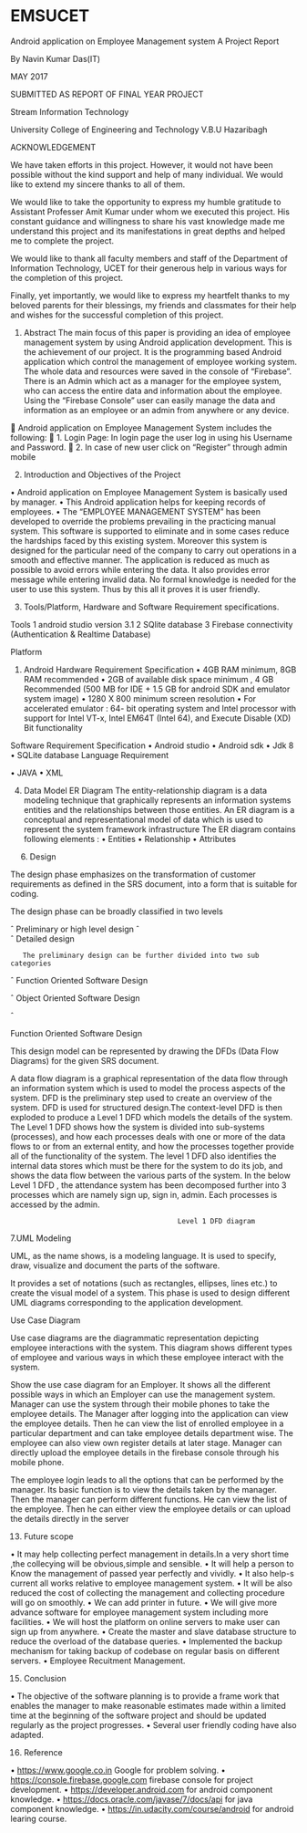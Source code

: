 # EMSUCET

Android application on Employee Management system
A Project Report





By Navin Kumar Das(IT)



MAY 2017

SUBMITTED AS REPORT OF FINAL YEAR PROJECT

Stream
Information Technology




 

University College of Engineering and Technology
V.B.U Hazaribagh

ACKNOWLEDGEMENT

We have taken efforts in this project. However, it would not have been possible without the kind support and help of many individual. We would like to extend my sincere thanks to all of them.

We would like to take the opportunity to express my humble gratitude to Assistant 
Professer Amit Kumar under whom we executed this project. His constant guidance and willingness to share his vast knowledge made me understand this project and its manifestations in great depths and helped me to complete the project.


We would like to thank all faculty members and staff of the Department of Information Technology, UCET for their generous help in various ways for the completion of this project.


Finally, yet importantly, we would like to express my heartfelt thanks to my beloved parents for their blessings, my friends and classmates for their help and wishes for the successful completion of this project.


1.	Abstract
The main focus of this paper is providing an idea of employee management system by using Android application development. This is the achievement of our project.
It is the programming based Android application which control the management of employee working system. The whole data and resources were saved in the console of “Firebase”. There is an Admin  which act as a manager for the employee system, who can access the entire data and information about the employee.
Using the “Firebase Console” user can easily manage the data and information as an employee or an admin from anywhere or any device.

	Android application on Employee Management System includes the following:
	 1.  Login Page: In login page the user log in using his Username and Password.	
	2.  In case of new user click on “Register” through admin mobile















2.	 Introduction and Objectives of the Project

•	Android application on Employee Management System is basically used by manager.
•	This Android application helps for keeping records of employees.
•	The “EMPLOYEE MANAGEMENT SYSTEM” has been developed to override the problems prevailing in the practicing manual system. This software is supported to eliminate and in some cases reduce the hardships faced by this existing system.
Moreover this system is designed for the particular need of the company to carry out operations in a smooth and effective manner.
The application is reduced as much as possible to avoid errors while entering the data.
It also provides error message while entering invalid data.
No formal knowledge is needed for the user to use this system. Thus by this all it proves it is user friendly.













3.	Tools/Platform, Hardware and Software Requirement specifications.

Tools
    1 android studio version 3.1
    2 SQlite database
    3 Firebase connectivity (Authentication & Realtime Database)


Platform
1.	Android
Hardware Requirement Specification
•	4GB RAM minimum, 8GB RAM recommended
•	2GB of available disk space minimum , 4 GB Recommended (500 MB for IDE + 1.5 GB for android SDK and emulator system image)
•	1280 X 800 minimum screen resolution
•	For accelerated emulator : 64- bit operating  system and Intel  processor with support for Intel VT-x, Intel EM64T (Intel 64), and Execute Disable (XD) Bit functionality

Software Requirement Specification
•	Android studio 
•	Android sdk
•	Jdk 8
•	SQLite database
Language Requirement

•	JAVA
•	XML






4. Data Model
ER Diagram
The entity-relationship diagram is a data modeling technique that graphically represents an information systems entities and the relationships between those entities. An ER diagram is a conceptual and representational model of data which is used to represent the system framework infrastructure
The ER diagram contains following elements :
•	Entities
•	Relationship
•	Attributes


  
   6. Design

The design phase emphasizes on the transformation of customer requirements as defined in the SRS document, into a form that is suitable for coding.

The design phase can be broadly classified in two levels

ˆ	Preliminary or high level design
ˆ	
ˆ	Detailed design

       The preliminary design can be further divided into two sub categories

ˆ	Function Oriented Software Design

ˆ	Object Oriented Software Design

ˆ	



Function Oriented Software Design

This design model can be represented by drawing the DFDs (Data Flow Diagrams) for the given SRS document.

A data flow diagram is a graphical representation of the data flow through an information system which is used to model the process aspects of the system. DFD is the preliminary step used to create an overview of the system. DFD is used for structured design.The context-level DFD is then exploded to produce a Level 1 DFD which models the details of the system. The Level 1 DFD shows how the system is divided into sub-systems (processes), and how each processes deals with one or more of the data flows to or from an external entity, and how the processes together provide all of the functionality of the system. The level 1 DFD also identifies the internal data stores which must be there for the system to do its job, and shows the data flow between the various parts of the system.
In the below Level 1 DFD , the attendance system has been decomposed further into 3 processes which are namely sign up, sign in, admin. Each processes is accessed by the admin.
 
                                             Level 1 DFD diagram




  7.UML Modeling

UML, as the name shows, is a modeling language. It is used to specify, draw, visualize and document the parts of the software.

It provides a set of notations (such as rectangles, ellipses, lines etc.) to create the visual model of a system. This phase is used to design different UML diagrams corresponding to the application development.

Use Case Diagram

Use case diagrams are the diagrammatic representation depicting employee interactions with the system. This diagram shows different types of employee and various ways in which these employee interact with the system.

 Show the use case diagram for an Employer. It shows all the different possible ways in which an Employer can use the management system. Manager can use the system through their mobile phones to take the employee details. The Manager after logging into the application can view the employee details. Then he can view the list of enrolled employee in a particular department and can take employee details department wise. The employee can also view own register details at later stage. Manager can directly upload the employee details in the firebase console through his mobile phone.

The employee login leads to all the options that can be performed by the manager. Its basic function is to view the details taken by the manager. Then the manager can perform different functions. He can view the list of the employee. Then he can either view the employee details or can upload the details directly in the server





 
 
	












 


 


 




















13.	 Future scope

•	It may help collecting perfect management in details.In a very short time ,the collecying will be obvious,simple and sensible.
•	It will help a person to Know the management of passed year perfectly and vividly.
•	It also help-s current all works relative to employee management system.
•	It will be also reduced the cost of collecting the management and collecting procedure will go on smoothly.
•	We can add printer in future.
•	We will give more advance software for employee management system including more facilities.
•	We will host the platform on online servers to make user can sign up from anywhere.
•	Create the master and slave database structure to reduce the overload of the database queries.
•	Implemented the backup mechanism for taking backup of codebase on regular basis on different servers.
•	Employee Recuitment Management.


























15. Conclusion



•	The objective of the software planning is to provide a frame work that enables the manager to make reasonable estimates made within a limited time at the beginning of the  software project and should be updated regularly as the project progresses.
•	Several user friendly coding have also adapted.


























16. Reference


•	https://www.google.co.in Google for problem solving.
•	https://console.firebase.google.com firebase console for project development.
•	https://developer.android.com for android component knowledge.
•	https://docs.oracle.com/javase/7/docs/api for java component knowledge.
•	https://in.udacity.com/course/android for android learing course.

